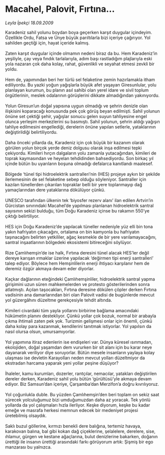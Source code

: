# Macahel, Palovit, Fırtına...

*Leyla İpekçi 18.09.2009*

<div class="taraf_structure_2col_1zq">
<div class="margen_n">



 <p>Karadeniz sahil yolunu boydan boya geçerken karşıt duygular içindeyim. Özellikle Ordu, Fatsa ve Ünye büyük parıltılarla bizi içeriye çağırıyor. Yol sahilden geçtiği için, hayat içeride kalmış. <br/><br/>Zaten karşıt duygular içinde olmamın nedeni biraz da bu. Hem Karadeniz’in yeşiliyle, çay veya fındık tarlalarıyla, adım başı rastladığım plajlarıyla eski yola nazaran çok daha kolay, rahat, güvenlikli ve seyahat etmesi zevkli bir yoldu. <br/><br/>Hem de, yapımından beri her türlü sel felaketine zemin hazırlamakla itham ediliyordu. Bu yazki yoğun yağışlarla büyük afet yaşayan Giresunlular, yolu planlayan kurumun, bu planın asıl sahibi olan yerel idare ve sivil toplum örgütlerinin, meslek odalarının görüşlerini dikkate almadığından yakınıyordu. <br/><br/>Yolun Giresun’un doğal yapısına uygun olmadığı ve şehrin denizle olan ilişkisini koparacağı konusunda pek çok görüş beyan edilmişti. Sahil yolunun önüne set çektiği şehir, yağışlar sonucu gelen suyun tahliyesine engel olunca yerleşim merkezlerini su basmıştı. Sahil yolunun, şehrin aldığı yağışın tahliye edilmesini engellediği, derelerin önüne yapılan setlerle, yataklarının değiştirildiği belirtiliyordu. <br/><br/>Daha önceki yıllarda da, Karadeniz için çok büyük bir kazanım olarak görülen yolun birçok yerde deniz dolgusu olarak inşa edilmesi tepki çekiyordu. Kimileri hırçın dalgaların yolu zamanla yutacağından, kimileri de toprak kaymasından ve heyelan tehdidinden bahsediyordu. Son birkaç yıl içinde bütün bu uyarıların boşuna olmadığı defalarca kanıtlandı maalesef. <br/><br/>Bölgede ‘tünel tipi hidroelektrik santralleri’nin (HES) projeye aykırı bir şekilde ilerlemesinin de sel felaketine sebep olduğu söyleniyor. Santraller için kazılan tünellerden çıkarılan topraklar belli bir yere toplanmayıp dağ yamaçlarından dere yataklarına dökülüyor çünkü. <br/><br/>UNESCO tarafından ülkenin tek ‘biyosfer rezerv alanı’ ilan edilen Artvin’in Gürcistan sınırındaki Macahel’de yapılması planlanan hidroelektrik santral sayısının sekizi bulduğu, tüm Doğu Karadeniz içinse bu rakamın 550’ye çıktığı belirtiliyor. <br/><br/>HES için Doğu Karadeniz’de yapılacak tüneller nedeniyle yüz elli bin tona yakın hafriyatın çıkacağını, ortalama on bin kamyonla bu hafriyatın taşınacağını belirten yetkililer, ağaç kesmekle de bir yere varılamayacağını, santral inşaatlarının bölgedeki ekosistemi bitireceğini söylüyor. <br/><br/>Rize Çamlıhemşin’de ise halk, Fırtına deresini tünel alacak HES’ler değil dereye karışan ırmaklar üzerine yapılacak ‘değirmen tipi enerji santralleri’ talep ediyor. Böylece hem Hemşinlilerin enerji ihtiyacı karşılanır hem de deremiz özgür akmaya devam eder diyorlar. <br/><br/>Kaçkar dağlarının eteğindeki Çamlıhemşinliler, hidroelektrik santral yapma girişimini uzun süren mahkemelerden ve protesto gösterilerinden sonra atlatmıştı. Açılan taşocakları, Fırtına deresine dökülen çöpler derken Fırtına vadisinin ana damarlarından biri olan Palovit vadisi de bugünlerde mevcut yol güzergâhını düzeltme gerekçesiyle tehdit altında. <br/><br/>Kimileri civardaki tüm yayla yollarını birbirine bağlama amacındaki hükümetin planını destekliyor. Çünkü yollar çok bozuk, normal bir arabayla çıkma ihtimali zaten pek yok. Turizmin gelişmesi onlar için önemli, çünkü daha kolay para kazanmak, kendilerini tanıtmak istiyorlar. Yol yapılsın da nasıl olursa olsun, umursamıyorlar. <br/><br/>Yol yapımına itiraz edenlerin ise endişeleri var. Dünya küresel ısınmadan, ekolojiden, doğal yaşamdan dem vururken bir sit alanı için bu karar neye dayanarak veriliyor diye soruyorlar. Bütün mesele insanların yaylaya kolay ulaşması ise devletin Karayolları neden mevcut yolları düzeltmiyor da ekstradan harcama yaparak yeni yollar peşine düşüyor? <br/><br/>İhaleler, kamu kurumları, dozerler, rantçılar, nemacılar, yatakları değiştirilen dereler derken, Karadeniz sahil yolu bütün ‘gürültüsü’yle akmaya devam ediyor. Biz Samsun’dan içeriye, Çarşamba’dan Merzifon’a doğru kıvrılıyoruz. <br/><br/>Yol çoğunlukla duble. Bu yüzden Çamlıhemşin’den beri toplam on sekiz saat sürecek yolculuğumuz bizi umduğumuzdan daha az yoracak. Tek yönlü yollarda da yol çalışmaları hızla ilerliyor. Keşke diyorum, keşke bu kadar emeğe ve masrafa herkesi memnun edecek bir medeniyet projesi üretebilmiş olsaydık. <br/><br/>Saklı buzul göllerine, kırmızı benekli dere balığına, tertemiz havaya, karakovan balına, bal gibi kokan dağ çiçeklerine, şelalelere, derelere, sise, ıhlamur, gürgen ve kestane ağaçlarına, bulut denizlerine bakarken, doğanın ürettiği ile insanın ürettiği arasındaki farkı görüyorum artık: Şişmiş bir ego manzarası bu yalnızca.</p>
<br/>
<br/>
<br/>



<br/>


<div id="taraf_not">
</div>

</div>


</div>
